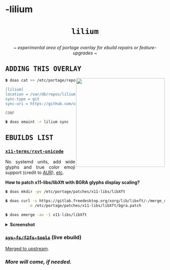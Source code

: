 # -lilium
<div align="justify">

# <p align="center">`lilium`</p> <img alt="" align="left" src="https://img.shields.io/github/commit-activity/m/owl4ce/lilium/main?style=flat-square&label=&color=000000&logo=gitbook&logoColor=white&labelColor=000000"/> <img alt="" align="right" src="https://badges.pufler.dev/visits/owl4ce/lilium?style=flat-square&label=&color=000000&logo=github&logoColor=white&labelColor=000000"/>

<p align="center">
  <i>~ experimental area of portage overlay for ebuild repairs or feature-upgrades ~</i>
</p>

## <samp>ADDING THIS OVERLAY</samp>

<a href="#adding-this-overlay">
  <img alt="" align="right" width="280px" src="https://repository-images.githubusercontent.com/384169861/a8ea4961-3e9e-42e0-a5bc-ed50ad2aadb6"/>
</a>

```sh
💲 doas cat >> /etc/portage/repos.conf/overlay.conf << "CONF"

[lilium]
location = /var/db/repos/lilium
sync-type = git
sync-uri = https://github.com/owl4ce/lilium.git

CONF
```

```sh
💲 doas emaint -r lilium sync
```

## <samp>EBUILDS LIST</samp>

### [`x11-terms/rxvt-unicode`](./x11-terms/rxvt-unicode)

No systemd units, add wide glyphs and true color emoji support (credit to
[AUR](https://aur.archlinux.org/packages/rxvt-unicode-truecolor-wide-glyphs)),
[etc](./x11-terms/rxvt-unicode/files).

**How to patch x11-libs/libXft with BGRA glyphs display scaling?**

```sh
💲 doas mkdir -pv /etc/portage/patches/x11-libs/libXft
```

```sh
💲 doas curl -s https://gitlab.freedesktop.org/xorg/lib/libxft/-/merge_requests/1.patch \
          -o /etc/portage/patches/x11-libs/libXft/bgra.patch
```

```sh
💲 doas emerge -av -1 x11-libs/libXft
```

<details>
<summary><b>Screenshot</b></summary>

<p align="center">
  <img alt="" src="https://i.imgur.com/IYzXBC7.png"/>
</p>

> https://www.cl.cam.ac.uk/~mgk25/ucs/examples/UTF-8-demo.txt

</details>

### [~~`sys-fs/f2fs-tools`~~](./sys-fs/f2fs-tools) (live ebuild)

[Merged to upstream](https://gitweb.gentoo.org/repo/gentoo.git/patch/?id=e0fee33fc6aa312e2ca62ace9c05cf2eafd64b97).

### *More will come, if needed.*

</div>
